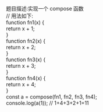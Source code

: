 题目描述:实现一个 compose 函数  
// 用法如下:  
function fn1(x) {  
  return x + 1;  
}  
function fn2(x) {  
  return x + 2;  
}  
function fn3(x) {  
  return x + 3;  
}  
function fn4(x) {  
  return x + 4;  
}  
const a = compose(fn1, fn2, fn3, fn4);  
console.log(a(1)); // 1+4+3+2+1=11  

